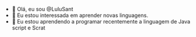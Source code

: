 - 👋 Olá, eu sou @LuluSant
- 👀 Eu estou interessada em aprender novas linguagens.
- 🌱 Eu estou aprendendo a programar recentemente a linguagem de Java script e Scrat

<!---
LuluSant/LuluSant is a ✨ special ✨ repository because its `README.md` (this file) appears on your GitHub profile.
You can click the Preview link to take a look at your changes.
--->
